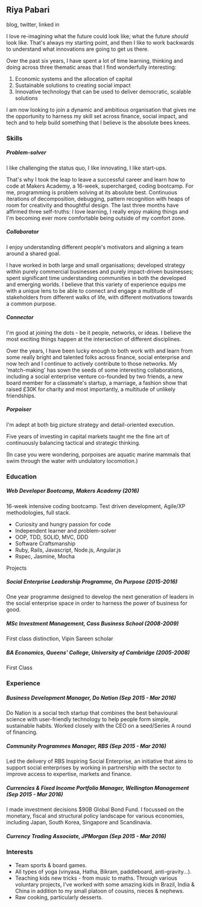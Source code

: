 ## Riya Pabari

blog, twitter, linked in

I love re-imagining what the future could look like; what the future *should* look like. That's always my starting point, and then I like to work backwards to understand what innovations are going to get us there.

Over the past six years, I have spent a lot of time learning, thinking and doing across three thematic areas that I find wonderfully interesting:

1.	Economic systems and the allocation of capital
2.	Sustainable solutions to creating social impact
3.	Innovative technology that can be used to deliver democratic, scalable solutions

I am now looking to join a dynamic and ambitious organisation that gives me the opportunity to harness my skill set across finance, social impact, and tech and to help build something that I believe is the absolute bees knees.

### Skills

##### Problem-solver

I like challenging the status quo, I like innovating, I like start-ups.

That's why I took the leap to leave a successful career and learn how to code at Makers Academy, a 16-week, supercharged, coding bootcamp. For me, programming is problem solving at its absolute best. Continuous iterations of decomposition, debugging, pattern recognition with heaps of room for creativity and thoughtful design. The last three months have affirmed three self-truths: I love learning, I really enjoy making things and I'm becoming ever more comfortable being outside of my comfort zone.

##### Collaborator

I enjoy understanding different people's motivators and aligning a team around a shared goal.

I have worked in both large and small organisations; developed strategy within purely commercial businesses and purely impact-driven businesses; spent significant time understanding communities in both the developed and emerging worlds. I believe that this variety of experience equips me with a unique lens to be able to connect and engage a multitude of stakeholders from different walks of life, with different motivations towards a common purpose.

##### Connector

I'm good at joining the dots - be it people, networks, or ideas. I believe the most exciting things happen at the intersection of different disciplines.

Over the years, I have been lucky enough to both work with and learn from some really bright and talented folks across finance, social enterprise and now tech and I continue to actively contribute to those networks. My 'match-making' has sown the seeds of some interesting collaborations, including a social enterprise venture co-founded by two friends, a new board member for a classmate's startup, a marriage, a fashion show that raised £30K for charity and most importantly, a multitude of unlikely friendships.

##### Porpoiser

I'm adept at both big picture strategy and detail-oriented execution.

Five years of investing in capital markets taught me the fine art of continuously balancing tactical and strategic thinking.

(In case you were wondering, porpoises are aquatic marine mammals that swim through the water with undulatory locomotion.)

### Education

##### *Web Developer Bootcamp*, Makers Academy (2016)
16-week intensive coding bootcamp. Test driven development, Agile/XP methodologies, full stack.

- Curiosity and hungry passion for code
- Independent learner and problem-solver
- OOP, TDD, SOLID, MVC, DDD
- Software Craftsmanship
- Ruby, Rails, Javascript, Node.js, Angular.js
- Rspec, Jasmine, Mocha

Projects

##### *Social Enterprise Leadership Programme*, On Purpose (2015-2016)
One year programme designed to develop the next generation of leaders in the social enterprise space in order to harness the power of business for good.

##### *MSc Investment Management*, Cass Business School (2008-2009)
First class distinction, Vipin Sareen scholar

##### *BA Economics*, Queens' College, University of Cambridge (2005-2008)
First Class

### Experience

##### *Business Development Manager*, Do Nation (Sep 2015 - Mar 2016)
Do Nation is a social tech startup that combines the best behavioural science with user-friendly technology to help people form simple, sustainable habits. Worked closely with the CEO on a seed/Series A round of financing.

##### *Community Programmes Manager*, RBS (Sep 2015 - Mar 2016)
Led the delivery of RBS Inspiring Social Enterprise, an initiative that aims to support social enterprises by working in partnership with the sector to improve access to expertise, markets and finance.

##### *Currencies & Fixed Income Portfolio Manager*, Wellington Management (Sep 2015 - Mar 2016)
I made investment decisions $90B Global Bond Fund. I focussed on the monetary, fiscal and structural policy landscape for various economies, including Japan, South Korea, Singapore and Scandinavia.

##### *Currency Trading Associate*, JPMorgan (Sep 2015 - Mar 2016)


### Interests

- Team sports & board games.
- All types of yoga (vinyasa, Hatha, Bikram, paddleboard, anti-gravity...).
- Teaching kids new tricks - from music to maths. Through various voluntary projects, I've worked with some amazing kids in Brazil, India & China in addition to my small platoon of cousins, nieces & nephews.
- Raw cooking, particularly desserts.
